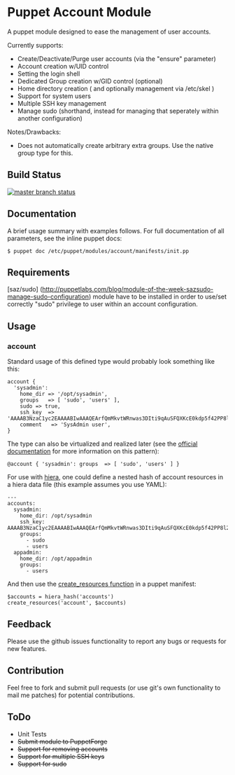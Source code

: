 # Puppet Account Module

A puppet module designed to ease the management of user accounts.

Currently supports:

  * Create/Deactivate/Purge user accounts (via the "ensure" parameter)
  * Account creation w/UID control
  * Setting the login shell
  * Dedicated Group creation w/GID control (optional)
  * Home directory creation ( and optionally management via /etc/skel )
  * Support for system users
  * Multiple SSH key management
  * Manage sudo (shorthand, instead for managing that seperately within another configuration)

Notes/Drawbacks:

  * Does not automatically create arbitrary extra groups. Use the native group type for this.

## Build Status

[![master branch status](https://secure.travis-ci.org/torrancew/puppet-account.png?branch=master)](http://travis-ci.org/torrancew/puppet-account)

## Documentation

A brief usage summary with examples follows.
For full documentation of all parameters, see the inline puppet docs:

    $ puppet doc /etc/puppet/modules/account/manifests/init.pp

## Requirements

[saz/sudo] (http://puppetlabs.com/blog/module-of-the-week-sazsudo-manage-sudo-configuration) module have to be installed in order to use/set correctly "sudo" privilege to user within an account configuration.

## Usage

### account

Standard usage of this defined type would probably look something like this:

    account { 
      'sysadmin':
        home_dir => '/opt/sysadmin',
        groups   => [ 'sudo', 'users' ],
        sudo => true,
        ssh_key  => 'AAAAB3NzaC1yc2EAAAABIwAAAQEArfQmMkvtWRnwas3DIti9qAuSFQXKcE0kdp5f42PP8l2kTytJPPWp5T/q8PXDQ2d2X5KplMCMDiUQkchqhmDp840jsqBQ9iZPejAjv3w2kITgScFNymAcErtzX52iw4lnUyjZzomCW8G3YthQMaRm2NkI4wcVcjzq+SKyTfzrBoH21RgZlfcx+/50AFRrarpYqel9W5DuLmmShHxD8clPS532Z/1X+1jCW2KikUhdo98lxYTIgFno05lwFOS9Ry89UyBarn1Ecp1zXpIBE7dMQif3UyLUTU9zCVIoZiJj4iO5lemSSV0v8GL97qclBUVJpaCpc4ebR7bhi0nQ28RcxQ==',
        comment   => 'SysAdmin user',
    }

The type can also be virtualized and realized later (see the [official documentation](http://docs.puppetlabs.com/guides/virtual_resources.html) for more information on this pattern):

    @account { 'sysadmin': groups  => [ 'sudo', 'users' ] }

For use with [hiera](http://docs.puppetlabs.com/#hierahiera1), one could define a nested hash of account resources in a hiera data file (this example assumes you use YAML):

    ---
    accounts:
      sysadmin:
        home_dir: /opt/sysadmin
        ssh_key: AAAAB3NzaC1yc2EAAAABIwAAAQEArfQmMkvtWRnwas3DIti9qAuSFQXKcE0kdp5f42PP8l2kTytJPPWp5T/q8PXDQ2d2X5KplMCMDiUQkchqhmDp840jsqBQ9iZPejAjv3w2kITgScFNymAcErtzX52iw4lnUyjZzomCW8G3YthQMaRm2NkI4wcVcjzq+SKyTfzrBoH21RgZlfcx+/50AFRrarpYqel9W5DuLmmShHxD8clPS532Z/1X+1jCW2KikUhdo98lxYTIgFno05lwFOS9Ry89UyBarn1Ecp1zXpIBE7dMQif3UyLUTU9zCVIoZiJj4iO5lemSSV0v8GL97qclBUVJpaCpc4ebR7bhi0nQ28RcxQ==
        groups:
          - sudo
          - users
      appadmin:
        home_dir: /opt/appadmin
        groups:
          - users

And then use the [create_resources function](http://docs.puppetlabs.com/references/latest/function.html#createresources) in a puppet manifest:

    $accounts = hiera_hash('accounts')
    create_resources('account', $accounts)

## Feedback

Please use the github issues functionality to report any bugs or requests for new features.

## Contribution

Feel free to fork and submit pull requests (or use git's own functionality to mail me patches) for potential contributions.

## ToDo

  - Unit Tests
  - <del>Submit module to PuppetForge</del>
  - <del>Support for removing accounts</del>
  - <del>Support for multiple SSH keys</del>
  - <del>Support for sudo</del>
